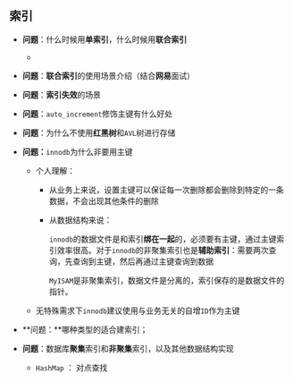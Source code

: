## 索引

* **问题**：什么时候用**单索引**，什么时候用**联合索引**

    * 
* **问题**：**联合索引**的使用场景介绍（结合**网易**面试）

* **问题**：**索引失效**的场景

* **问题**：`auto_increment`修饰主键有什么好处

* **问题**：为什么不使用**红黑树**和`AVL`树进行存储

* **问题：**`innodb`为什么非要用主键
    
    * 个人理解：
        * 从业务上来说，设置主键可以保证每一次删除都会删除到特定的一条数据，不会出现其他条件的删除
        * 从数据结构来说：
        
            `innodb`的数据文件是和索引**绑在一起**的，必须要有主键，通过主键索引效率很高。对于`innodb`的非聚集索引也是**辅助索引**：需要两次查询，先查询到主键，然后再通过主键查询到数据
            
            `MyISAM`是非聚集索引，数据文件是分离的，索引保存的是数据文件的指针。

    * 无特殊需求下`innodb`建议使用与业务无关的自增`ID`作为主键
 

* **问题：**哪种类型的适合建索引；


* **问题**：数据库**聚集**索引和**非聚集**索引，以及其他数据结构实现
    * `HashMap`  ： 对点查找



